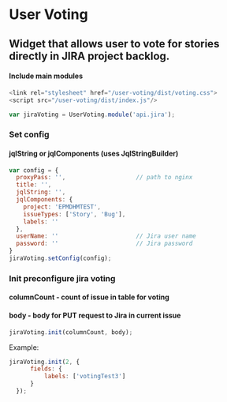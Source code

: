 # User Voting

## Widget that allows user to vote for stories directly in JIRA project backlog.

#### Include main modules
```javascript
<link rel="stylesheet" href="/user-voting/dist/voting.css">
<script src="/user-voting/dist/index.js"/>

var jiraVoting = UserVoting.module('api.jira');
```

### Set config
#### jqlString or jqlComponents (uses JqlStringBuilder)
```javascript
var config = {
  proxyPass: '',                    // path to nginx
  title: '',
  jqlString: '',
  jqlComponents: {
    project: 'EPMDHMTEST',
    issueTypes: ['Story', 'Bug'],
    labels: ''
  },
  userName: ''                      // Jira user name
  password: ''                      // Jira password
}
jiraVoting.setConfig(config);
```

### Init preconfigure jira voting
#### columnCount - count of issue in table for voting
#### body - body for PUT request to Jira in current issue
```javascript
jiraVoting.init(columnCount, body);
```
Example:
```javascript
jiraVoting.init(2, {
      fields: {
          labels: ['votingTest3']
      }
  });
```
